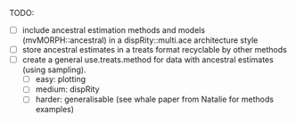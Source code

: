 TODO:

 * [ ] include ancestral estimation methods and models (mvMORPH::ancestral) in a dispRity::multi.ace architecture style
 * [ ] store ancestral estimates in a treats format recyclable by other methods
 * [ ] create a general use.treats.method for data with ancestral estimates (using sampling).
   - [ ] easy: plotting
   - [ ] medium: dispRity
   - [ ] harder: generalisable (see whale paper from Natalie for methods examples) 
